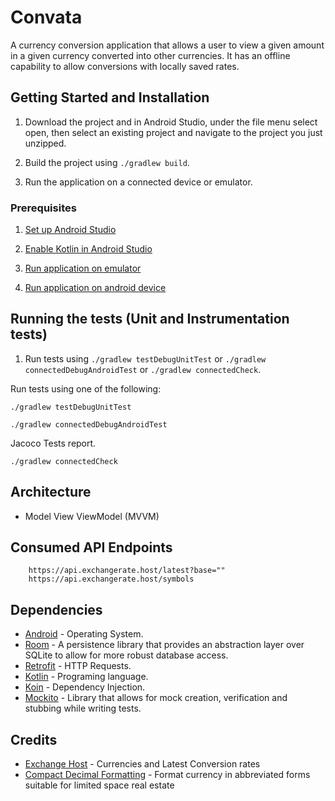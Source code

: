 Convata
==========

A currency conversion application that allows a user to view a given amount in a given currency converted into other currencies. It has an offline capability to allow conversions with locally saved rates.


## Getting Started and Installation

1. Download the project and in Android Studio, under the file menu select open, then select an existing project and navigate to the project you just unzipped.

2. Build the project using `./gradlew build`.

3. Run the application on a connected device or emulator.


### Prerequisites

1. [Set up Android Studio](https://developer.android.com/studio/install)

2. [Enable Kotlin in Android Studio](https://medium.com/@elye.project/setup-kotlin-for-android-studio-1bffdf1362e8)

3. [Run application on emulator](https://developer.android.com/studio/run/emulator)

4. [Run application on android device](https://developer.android.com/studio/run/device)


## Running the tests (Unit and Instrumentation tests)

1. Run tests using `./gradlew testDebugUnitTest` or `./gradlew connectedDebugAndroidTest` or `./gradlew connectedCheck`.

Run tests using one of the following:
~~~~
./gradlew testDebugUnitTest
~~~~

~~~~
./gradlew connectedDebugAndroidTest
~~~~

Jacoco Tests report.
~~~~
./gradlew connectedCheck
~~~~


## Architecture
* Model View ViewModel (MVVM)


## Consumed API Endpoints

```
    https://api.exchangerate.host/latest?base=""
    https://api.exchangerate.host/symbols
```


## Dependencies

* [Android](https://www.android.com/) - Operating System.
* [Room](https://developer.android.com/jetpack/androidx/releases/room) - A persistence library that provides an abstraction layer over SQLite to allow for more robust database access.
* [Retrofit](https://square.github.io/retrofit/) - HTTP Requests.
* [Kotlin](https://kotlinlang.org/) - Programing language.
* [Koin](https://insert-koin.io/) - Dependency Injection.
* [Mockito](https://javadoc.io/doc/org.mockito/mockito-core/2.23.0/org/mockito/Mockito.html) - Library that allows for mock creation, verification and stubbing while writing tests.


## Credits
* [Exchange Host](https://exchangerate.host/) - Currencies and Latest Conversion rates
* [Compact Decimal Formatting](https://gist.github.com/nprk/999faa0d324e54bd59bae7def933b495) - Format currency in abbreviated forms suitable for limited space real estate
